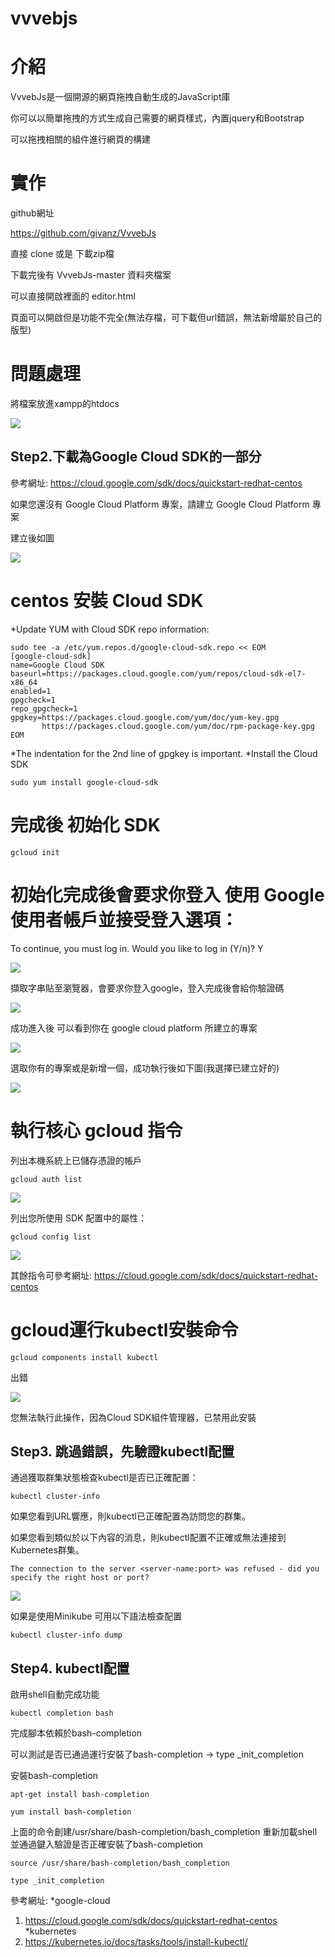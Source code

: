 # vvvebjs

# 介紹

VvvebJs是一個開源的網頁拖拽自動生成的JavaScript庫

你可以以簡單拖拽的方式生成自己需要的網頁樣式，內置jquery和Bootstrap

可以拖拽相關的組件進行網頁的構建

# 實作

github網址

https://github.com/givanz/VvvebJs

直接 clone 或是 下載zip檔

下載完後有 VvvebJs-master 資料夾檔案

可以直接開啟裡面的 editor.html 

頁面可以開啟但是功能不完全(無法存檔，可下載但url錯誤，無法新增屬於自己的版型)



# 問題處理

將檔案放進xampp的htdocs



![](https://github.com/a121514191/docker_Kubernetes/blob/master/hubectl%20version.PNG)

## Step2.下載為Google Cloud SDK的一部分

參考網址: https://cloud.google.com/sdk/docs/quickstart-redhat-centos

如果您還沒有 Google Cloud Platform 專案，請建立 Google Cloud Platform 專案

建立後如圖

![](https://github.com/a121514191/docker_Kubernetes/blob/master/google%20cloud.PNG)

# centos 安裝 Cloud SDK 

*Update YUM with Cloud SDK repo information: 

```
sudo tee -a /etc/yum.repos.d/google-cloud-sdk.repo << EOM
[google-cloud-sdk]
name=Google Cloud SDK
baseurl=https://packages.cloud.google.com/yum/repos/cloud-sdk-el7-x86_64
enabled=1
gpgcheck=1
repo_gpgcheck=1
gpgkey=https://packages.cloud.google.com/yum/doc/yum-key.gpg
       https://packages.cloud.google.com/yum/doc/rpm-package-key.gpg
EOM
```

*The indentation for the 2nd line of gpgkey is important.
*Install the Cloud SDK

```
sudo yum install google-cloud-sdk
```
# 完成後 初始化 SDK

```
gcloud init
```

# 初始化完成後會要求你登入 使用 Google 使用者帳戶並接受登入選項：

To continue, you must log in. Would you like to log in (Y/n)? Y

![](https://github.com/a121514191/docker_Kubernetes/blob/master/google-login.PNG)

擷取字串貼至瀏覽器，會要求你登入google，登入完成後會給你驗證碼

![](https://github.com/a121514191/docker_Kubernetes/blob/master/password.PNG)

成功進入後 可以看到你在 google cloud platform 所建立的專案

![](https://github.com/a121514191/docker_Kubernetes/blob/master/project.PNG)

選取你有的專案或是新增一個，成功執行後如下圖(我選擇已建立好的)

![](https://github.com/a121514191/docker_Kubernetes/blob/master/cloud%20finish.PNG)

# 執行核心 gcloud 指令

列出本機系統上已儲存憑證的帳戶

```
gcloud auth list
```

![](https://github.com/a121514191/docker_Kubernetes/blob/master/list.PNG)

列出您所使用 SDK 配置中的屬性：

```
gcloud config list
```

![](https://github.com/a121514191/docker_Kubernetes/blob/master/config.PNG)

其餘指令可參考網址: https://cloud.google.com/sdk/docs/quickstart-redhat-centos

# gcloud運行kubectl安裝命令

```
gcloud components install kubectl
```

出錯

![](https://github.com/a121514191/docker_Kubernetes/blob/master/error.PNG)

您無法執行此操作，因為Cloud SDK組件管理器，已禁用此安裝

## Step3. 跳過錯誤，先驗證kubectl配置

通過獲取群集狀態檢查kubectl是否已正確配置：

```
kubectl cluster-info
```

如果您看到URL響應，則kubectl已正確配置為訪問您的群集。

如果您看到類似於以下內容的消息，則kubectl配置不正確或無法連接到Kubernetes群集。

```
The connection to the server <server-name:port> was refused - did you specify the right host or port?
```

![](https://github.com/a121514191/docker_Kubernetes/blob/master/error2.PNG)

如果是使用Minikube 可用以下語法檢查配置

```
kubectl cluster-info dump
```

## Step4. kubectl配置

啟用shell自動完成功能

```
kubectl completion bash
```

完成腳本依賴於bash-completion

可以測試是否已通過運行安裝了bash-completion -> type _init_completion

安裝bash-completion

```
apt-get install bash-completion

yum install bash-completion
```

上面的命令創建/usr/share/bash-completion/bash_completion
重新加載shell並通過鍵入驗證是否正確安裝了bash-completion

```
source /usr/share/bash-completion/bash_completion

type _init_completion
```

參考網址:
*google-cloud
1. https://cloud.google.com/sdk/docs/quickstart-redhat-centos
*kubernetes
2. https://kubernetes.io/docs/tasks/tools/install-kubectl/










